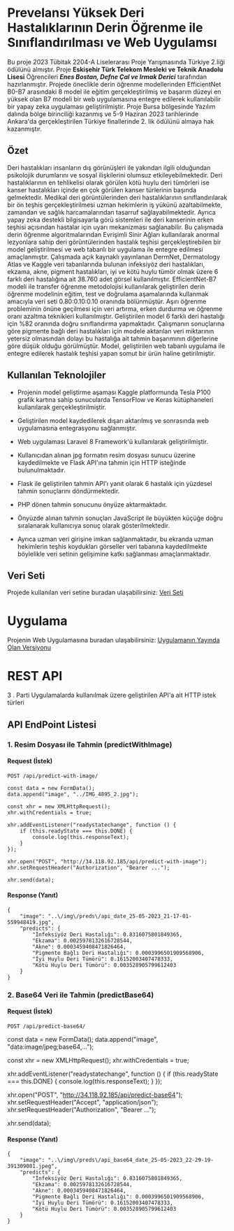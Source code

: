 
# Prevelansı Yüksek Deri Hastalıklarının Derin Öğrenme ile Sınıflandırılması ve Web Uygulamsı

Bu proje 2023 Tübitak 2204-A Liselerarası Proje Yarışmasında Türkiye 2.liği ödülünü almıştır. Proje **Eskişehir Türk Telekom Mesleki ve Teknik Anadolu Lisesi** Öğrencileri ***Enes Bostan, Defne Çal ve Irmak Derici*** tarafından hazırlanmıştır. Projede öneclikle derin öğrenme modellerinden EfficientNet B0-B7 arasındaki 8 model ile eğitim gerçekleştirilmiş ve başarım düzeyi en yüksek olan B7 modeli bir web uygulamasına entegre edilerek kullanılabilir bir yapay zeka uygulaması geliştirilmiştir. Proje Bursa bölgesinde Yazılım dalında bölge birinciliği kazanmış ve 5-9 Haziran 2023 tarihlerinde Ankara'da gerçekleştirilen Türkiye finallerinde 2. lik ödülünü almaya hak kazanmıştır. 


## Özet 
Deri hastalıkları insanların dış görünüşleri ile yakından ilgili olduğundan psikolojik durumlarını ve sosyal ilişkilerini olumsuz etkileyebilmektedir. Deri hastalıklarının en tehlikelisi olarak görülen kötü huylu deri tümörleri ise kanser hastalıkları içinde en çok görülen kanser türlerinin başında gelmektedir. Medikal deri görüntülerinden deri hastalıklarının sınıflandırılarak bir ön teşhis gerçekleştirilmesi uzman hekimlerin iş yükünü azaltabilmekte, zamandan ve sağlık harcamalarından tasarruf sağlayabilmektedir. Ayrıca yapay zeka destekli bilgisayarla görü sistemleri ile deri kanserinin erken teşhisi açısından hastalar için uyarı mekanizması sağlanabilir. Bu çalışmada derin öğrenme algoritmalarından Evrişimli Sinir Ağları kullanılarak anormal lezyonlara sahip deri görüntülerinden hastalık teşhisi gerçekleştirebilen bir model geliştirilmesi ve web tabanlı bir uygulama ile entegre edilmesi amaçlanmıştır. Çalışmada açık kaynaklı yayınlanan DermNet, Dermatology Atlas ve Kaggle veri tabanlarında bulunan infeksiyöz deri hastalıkları, ekzama, akne, pigment hastalıkları, iyi ve kötü huylu tümör olmak üzere 6 farklı deri hastalığına ait 38.760 adet görsel kullanılmıştır. EfficientNet-B7 modeli ile transfer öğrenme metodolojisi kullanılarak geliştirilen derin öğrenme modelinin eğitim, test ve doğrulama aşamalarında kullanmak amacıyla veri seti 0.80:0.10:0.10 oranında bölünmüştür. Aşırı öğrenme probleminin önüne geçilmesi için veri artırma, erken durdurma ve öğrenme oranı azaltma teknikleri kullanılmıştır. Geliştirilen model 6 farklı deri hastalığı için %82 oranında doğru sınıflandırma yapmaktadır. Çalışmanın sonuçlarına göre pigmente bağlı deri hastalıkları için modele aktarılan veri miktarının yetersiz olmasından dolayı bu hastalığa ait tahmin başarımının diğerlerine göre düşük olduğu görülmüştür. Model, geliştirilen web tabanlı uygulama ile entegre edilerek hastalık teşhisi yapan somut bir ürün haline getirilmiştir.

## Kullanılan Teknolojiler
* Projenin model geliştirme aşaması Kaggle platformunda Tesla P100 grafik kartına sahip sunucularda TensorFlow ve Keras kütüphaneleri kullanılarak gerçekleştirilmiştir.

* Geliştirilen model kaydedilerek dışarı aktarılmış ve sonrasında web uygulamasına entegrasyonu sağlanmıştır. 

* Web uygulaması Laravel 8 Framework'ü kullanılarak geliştirilmiştir.

* Kullanıcıdan alınan jpg formatın resim dosyası sunucu üzerine kaydedilmekte ve Flask API'ına tahmin için HTTP isteğinde bulunulmaktadır. 

* Flask ile geliştirilen tahmin API'ı yanıt olarak 6 hastalık için yüzdesel tahmin sonuçlarını döndürmektedir.

* PHP dönen tahmin sonucunu önyüze aktarmaktadır.

* Önyüzde alınan tahmin sonuçları JavaScript ile büyükten küçüğe doğru sıralanarak kullanıcıya sonuç olarak gösterilmektedir.

* Ayrıca uzman veri girişine imkan sağlanmaktadır, bu ekranda uzman hekimlerin teşhis koydukları görseller veri tabanına kaydedilmekte böylelikle veri setinin gelişimine katkı sağlanması amaçlanmaktadır.


## Veri Seti
Projede kullanılan veri setine buradan ulaşabilirsiniz: [Veri Seti](https://www.kaggle.com/datasets/ascanipek/skin-diseases)


# Uygulama

Projenin Web Uygulamasına buradan ulaşabilirsiniz: [Uygulamanın Yayında Olan Versiyonu](http://34.118.27.46/)

# REST API

3 . Parti Uygulamalarda kullanılmak üzere geliştirilen API'a ait HTTP istek türleri

## API EndPoint Listesi

### 1. Resim Dosyası ile Tahmin (predictWithImage)
#### Request (İstek)

`POST /api/predict-with-image/`

    const data = new FormData();
    data.append("image", "../IMG_4895_2.jpg");

    const xhr = new XMLHttpRequest();
    xhr.withCredentials = true;

    xhr.addEventListener("readystatechange", function () {
        if (this.readyState === this.DONE) {
            console.log(this.responseText);
        }
    });

    xhr.open("POST", "http://34.118.92.185/api/predict-with-image");
    xhr.setRequestHeader("Authorization", "Bearer ...");

    xhr.send(data);

#### Response (Yanıt)

    {
        "image": "..\/img\/preds\/api_date_25-05-2023_21-17-01-559948419.jpg",
        "predicts": {
            "İnfeksiyöz Deri Hastalığı": 0.8316075801849365,
            "Ekzama": 0.0025978132616728544,
            "Akne": 0.0003459408471826464,
            "Pigmente Bağlı Deri Hastalığı": 0.0003996501909568906,
            "İyi Huylu Deri Tümörü": 0.16152003407478333,
            "Kötü Huylu Deri Tümörü": 0.003528905799612403
        }
    }

### 2. Base64 Veri ile Tahmin (predictBase64)
#### Request (İstek)

`POST /api/predict-base64/`

const data = new FormData();
data.append("image", "data:image/jpeg;base64,...");

const xhr = new XMLHttpRequest();
xhr.withCredentials = true;

xhr.addEventListener("readystatechange", function () {
  if (this.readyState === this.DONE) {
    console.log(this.responseText);
  }
});

xhr.open("POST", "http://34.118.92.185/api/predict-base64");
xhr.setRequestHeader("Accept", "application/json");
xhr.setRequestHeader("Authorization", "Bearer ...");

xhr.send(data);

#### Response (Yanıt)

    {
        "image": "..\/img\/preds\/api_base64_date_25-05-2023_22-29-19-391309081.jpeg",
        "predicts": {
            "İnfeksiyöz Deri Hastalığı": 0.8316075801849365,
            "Ekzama": 0.0025978132616728544,
            "Akne": 0.0003459408471826464,
            "Pigmente Bağlı Deri Hastalığı": 0.0003996501909568906,
            "İyi Huylu Deri Tümörü": 0.16152003407478333,
            "Kötü Huylu Deri Tümörü": 0.003528905799612403
        }
    }




